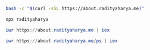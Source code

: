 ```bash
bash -c "$(curl -sSL https://about.radityaharya.me)"
```

```bash
npx radityaharya
```

```ps1
iwr https://about.radityaharya.me | iex
```

```powershell
iwr https://about.radityaharya.me/ps | iex
```

```sh
